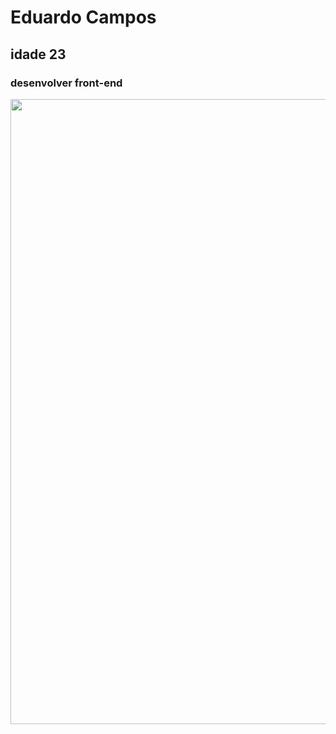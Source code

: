 <h1>Eduardo Campos</h1>
<h2>idade 23</h2>
<h3>desenvolver front-end</h3>
<img src="https://github.com/Eduardocampos2001/Eduardocampos2001/blob/main/photo-1542831371-29b0f74f9713.avif" width="1000" heigt="1200">
